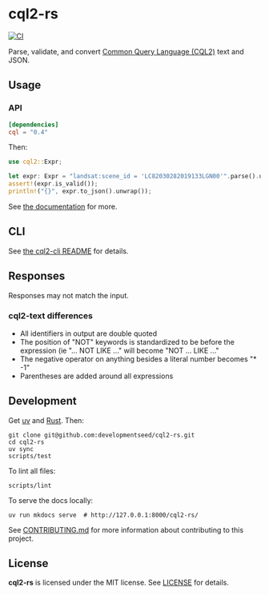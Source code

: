 # cql2-rs

[![CI](https://github.com/developmentseed/cql2-rs/actions/workflows/ci.yml/badge.svg)](https://github.com/developmentseed/cql2-rs/actions/workflows/ci.yml)

Parse, validate, and convert [Common Query Language (CQL2)](https://www.ogc.org/standard/cql2/) text and JSON.

## Usage

### API

```toml
[dependencies]
cql = "0.4"
```

Then:

```rust
use cql2::Expr;

let expr: Expr = "landsat:scene_id = 'LC82030282019133LGN00'".parse().unwrap();
assert!(expr.is_valid());
println!("{}", expr.to_json().unwrap());
```

See [the documentation](https://docs.rs/cql2) for more.

## CLI

See [the cql2-cli README](./cli/README.md) for details.

## Responses

Responses may not match the input.

### cql2-text differences

- All identifiers in output are double quoted
- The position of "NOT" keywords is standardized to be before the expression (ie "... NOT LIKE ..." will become "NOT ... LIKE ..."
- The negative operator on anything besides a literal number becomes "* -1"
- Parentheses are added around all expressions

## Development

Get [uv](https://docs.astral.sh/uv/getting-started/installation/) and [Rust](https://rustup.rs/).
Then:

```shell
git clone git@github.com:developmentseed/cql2-rs.git
cd cql2-rs
uv sync
scripts/test
```

To lint all files:

```shell
scripts/lint
```

To serve the docs locally:

```shell
uv run mkdocs serve  # http://127.0.0.1:8000/cql2-rs/
```

See [CONTRIBUTING.md](./CONTRIBUTING.md) for more information about contributing to this project.

## License

**cql2-rs** is licensed under the MIT license.
See [LICENSE](./LICENSE) for details.
